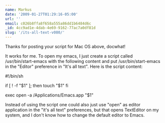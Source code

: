 ```yaml
---
name: Markus
date: '2009-01-27T01:29:16-05:00'
url: ''
email: c026b8ffa8f658a555a86dd1b6484d6c
_id: 4cc9ad1e-4dab-4e69-9162-77ac7a0df81d
slug: '/its-all-text-v080/'
---
```


Thanks for posting your script for Mac OS above, docwhat!

It works for me. To open my emacs, I just create a script called
/usr/bin/start-emacs with the following content and put /usr/bin/start-emacs
in the "Editor" preference in "It's all text". Here is the script content:

#!/bin/sh

if [ ! -f "$1" ]; then touch "\$1" fi

exec open -a /Applications/Emacs.app "\$1"

Instead of using the script one could also just use "open" as editor
application in the "it's all text" preferences, but that opens TextEditor on
my system, and I don't know how to change the default editor to Emacs.
